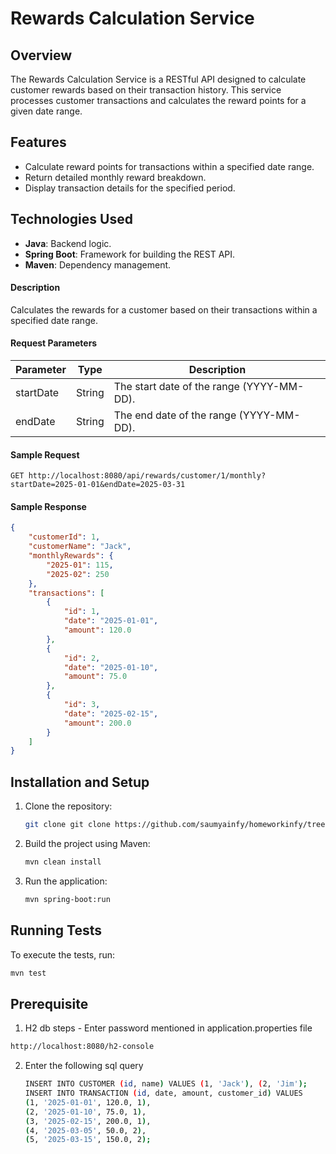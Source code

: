 # Rewards Calculation Service

## Overview
The Rewards Calculation Service is a RESTful API designed to calculate customer rewards based on their transaction history. This service processes customer transactions and calculates the reward points for a given date range.

## Features
- Calculate reward points for transactions within a specified date range.
- Return detailed monthly reward breakdown.
- Display transaction details for the specified period.

## Technologies Used
- **Java**: Backend logic.
- **Spring Boot**: Framework for building the REST API.
- **Maven**: Dependency management.

#### Description
Calculates the rewards for a customer based on their transactions within a specified date range.

#### Request Parameters
| Parameter   | Type   | Description                          |
|-------------|--------|--------------------------------------|
| startDate   | String | The start date of the range (YYYY-MM-DD). |
| endDate     | String | The end date of the range (YYYY-MM-DD).   |

#### Sample Request
```
GET http://localhost:8080/api/rewards/customer/1/monthly?startDate=2025-01-01&endDate=2025-03-31
```

#### Sample Response
```json
{
    "customerId": 1,
    "customerName": "Jack",
    "monthlyRewards": {
        "2025-01": 115,
        "2025-02": 250
    },
    "transactions": [
        {
            "id": 1,
            "date": "2025-01-01",
            "amount": 120.0
        },
        {
            "id": 2,
            "date": "2025-01-10",
            "amount": 75.0
        },
        {
            "id": 3,
            "date": "2025-02-15",
            "amount": 200.0
        }
    ]
}
```



## Installation and Setup
1. Clone the repository:
   ```bash
   git clone git clone https://github.com/saumyainfy/homeworkinfy/tree/master
   ```
2. Build the project using Maven:
   ```bash
   mvn clean install
   ```
3. Run the application:
   ```bash
   mvn spring-boot:run
   ```

## Running Tests
To execute the tests, run:
```bash
mvn test
```

## Prerequisite 
1. H2 db steps - Enter password mentioned in application.properties file
  ```bash
  http://localhost:8080/h2-console 
```
2. Enter the following sql query
    ```bash
   INSERT INTO CUSTOMER (id, name) VALUES (1, 'Jack'), (2, 'Jim');
    INSERT INTO TRANSACTION (id, date, amount, customer_id) VALUES
    (1, '2025-01-01', 120.0, 1),
    (2, '2025-01-10', 75.0, 1),
    (3, '2025-02-15', 200.0, 1),
    (4, '2025-03-05', 50.0, 2),
    (5, '2025-03-15', 150.0, 2);

```

